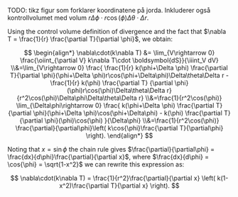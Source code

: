 TODO: tikz figur som forklarer koordinatene på jorda. Inkluderer også kontrollvolumet med volum $r\Delta\phi\cdot r\cos(\phi)\Delta\theta\cdot \Delta r$.

Using the control volume definition of divergence and the fact that $\nabla T = \frac{1}{r} \frac{\partial T}{\partial \phi}$, we obtain:

$$
\begin{align*}
    \nabla\cdot(k\nabla T)
    &= \lim_{V\rightarrow 0} \frac{\oiint_{\partial V} k\nabla T\cdot \boldsymbol{dS}}{\iiint_V dV}
    \\&=\lim_{V\rightarrow 0} \frac{
        \frac{1}{r} k(\phi+\Delta \phi) \frac{\partial T}{\partial \phi}(\phi+\Delta \phi)r\cos(\phi+\Delta\phi)\Delta\theta\Delta r
        -
        \frac{1}{r} k(\phi) \frac{\partial T}
        {\partial \phi}(\phi)r\cos(\phi)\Delta\theta\Delta r}{r^2\cos(\phi)\Delta\phi\Delta\theta\Delta r}
    \\&=\frac{1}{r^2\cos(\phi)}
    \lim_{\Delta\phi\rightarrow 0} \frac{
        k(\phi+\Delta \phi) \frac{\partial T}{\partial \phi}(\phi+\Delta \phi)\cos(\phi+\Delta\phi)
        -
        k(\phi) \frac{\partial T}
        {\partial \phi}(\phi)\cos(\phi) }{\Delta\phi}
    \\&=\frac{1}{r^2\cos(\phi)}
        \frac{\partial}{\partial\phi}\left( k\cos{\phi}\frac{\partial T}{\partial\phi} \right).
\end{align*}
$$

Noting that $x = \sin{\phi}$ the chain rule gives $\frac{\partial}{\partial\phi} = \frac{dx}{d\phi}\frac{\partial}{\partial x}$, where $\frac{dx}{d\phi} = \cos{\phi} = \sqrt{1-x^2}$ we can rewrite this expression as:

$$
    \nabla\cdot(k\nabla T) = \frac{1}{r^2}\frac{\partial}{\partial x} \left( k(1-x^2)\frac{\partial T}{\partial x} \right).
$$
